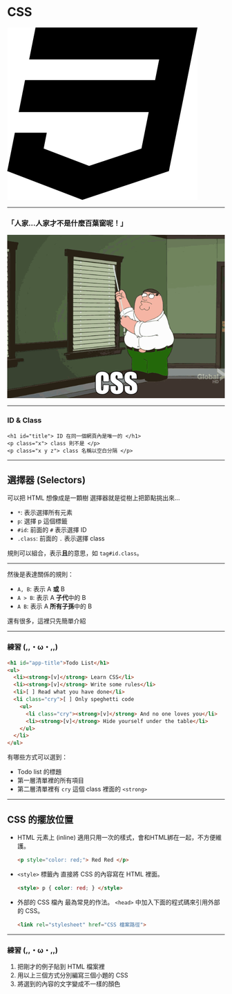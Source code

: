 # CSS
![CSS3](content/assets/css3.svg)  <!-- .element: width="200" style="background-color: rgba(255,255,255,.4); padding: 20px" -->

---

### 「人家...人家才不是什麼百葉窗呢！」

![](content/assets/css-mess.gif)

---

### ID &amp; Class

```
<h1 id="title"> ID 在同一個網頁內是唯一的 </h1>
<p class="x"> class 則不是 </p>
<p class="x y z"> class 名稱以空白分隔 </p>
```

---

## 選擇器 (Selectors)

可以把 HTML 想像成是一顆樹
選擇器就是從樹上把節點挑出來...

* `*`: 表示選擇所有元素
* `p`: 選擇 p 這個標籤
* `#id`: 前面的 `#` 表示選擇 ID
* `.class`: 前面的 `.` 表示選擇 class

規則可以組合，表示**且**的意思，如 `tag#id.class`。

---

<!-- .slide: class="sparse" -->
然後是表達關係的規則：

* `A, B`: 表示 A **或** B
* `A > B`: 表示 A **子代**中的 B
* `A B`: 表示 A **所有子孫**中的 B

還有很多，這裡只先簡單介紹

---

### 練習 (\,\,・ω・\,\,)

```html
<h1 id="app-title">Todo List</h1>
<ul>
  <li><strong>[v]</strong> Learn CSS</li>
  <li><strong>[v]</strong> Write some rules</li>
  <li>[ ] Read what you have done</li>
  <li class="cry">[ ] Only speghetti code
    <ul>
      <li class="cry"><strong>[v]</strong> And no one loves you</li>
      <li><strong>[v]</strong> Hide yourself under the table</li>
    </ul>
  </li>
</ul>
```

有哪些方式可以選到：
  * Todo list 的標題
  * 第一層清單裡的所有項目
  * 第二層清單裡有 `cry` 這個 class 裡面的 `<strong>`

---

## CSS 的擺放位置
  * HTML 元素上 (inline)
    適用只用一次的樣式，會和HTML綁在一起，不方便維護。
    ```html
    <p style="color: red;"> Red Red </p>
    ```
  * `<style>` 標籤內
    直接將 CSS 的內容寫在 HTML 裡面。
    ```html
    <style> p { color: red; } </style>
    ```

  * 外部的 CSS 檔內
    最為常見的作法。 `<head>` 中加入下面的程式碼來引用外部的 CSS。
    ```html
    <link rel="stylesheet" href="CSS 檔案路徑">
    ```

---

### 練習 (\,\,・ω・\,\,)

1. 把剛才的例子貼到 HTML 檔案裡
2. 用以上三個方式分別編寫三個小題的 CSS
3. 將選到的內容的文字變成不一樣的顏色
